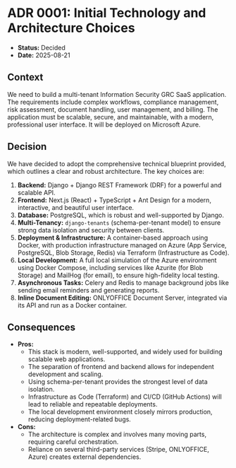 # ADR 0001: Initial Technology and Architecture Choices

*   **Status:** Decided
*   **Date:** 2025-08-21

## Context

We need to build a multi-tenant Information Security GRC SaaS application. The requirements include complex workflows, compliance management, risk assessment, document handling, user management, and billing. The application must be scalable, secure, and maintainable, with a modern, professional user interface. It will be deployed on Microsoft Azure.

## Decision

We have decided to adopt the comprehensive technical blueprint provided, which outlines a clear and robust architecture. The key choices are:

1.  **Backend:** Django + Django REST Framework (DRF) for a powerful and scalable API.
2.  **Frontend:** Next.js (React) + TypeScript + Ant Design for a modern, interactive, and beautiful user interface.
3.  **Database:** PostgreSQL, which is robust and well-supported by Django.
4.  **Multi-Tenancy:** `django-tenants` (schema-per-tenant model) to ensure strong data isolation and security between clients.
5.  **Deployment & Infrastructure:** A container-based approach using Docker, with production infrastructure managed on Azure (App Service, PostgreSQL, Blob Storage, Redis) via Terraform (Infrastructure as Code).
6.  **Local Development:** A full local simulation of the Azure environment using Docker Compose, including services like Azurite (for Blob Storage) and MailHog (for email), to ensure high-fidelity local testing.
7.  **Asynchronous Tasks:** Celery and Redis to manage background jobs like sending email reminders and generating reports.
8.  **Inline Document Editing:** ONLYOFFICE Document Server, integrated via its API and run as a Docker container.

## Consequences

*   **Pros:**
    *   This stack is modern, well-supported, and widely used for building scalable web applications.
    *   The separation of frontend and backend allows for independent development and scaling.
    *   Using schema-per-tenant provides the strongest level of data isolation.
    *   Infrastructure as Code (Terraform) and CI/CD (GitHub Actions) will lead to reliable and repeatable deployments.
    *   The local development environment closely mirrors production, reducing deployment-related bugs.
*   **Cons:**
    *   The architecture is complex and involves many moving parts, requiring careful orchestration.
    *   Reliance on several third-party services (Stripe, ONLYOFFICE, Azure) creates external dependencies.
